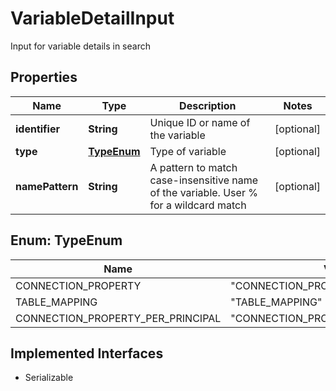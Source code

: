 

# VariableDetailInput

Input for variable details in search

## Properties

| Name | Type | Description | Notes |
|------------ | ------------- | ------------- | -------------|
|**identifier** | **String** | Unique ID or name of the variable |  [optional] |
|**type** | [**TypeEnum**](#TypeEnum) | Type of variable |  [optional] |
|**namePattern** | **String** | A pattern to match case-insensitive name of the variable. User % for a wildcard match |  [optional] |



## Enum: TypeEnum

| Name | Value |
|---- | -----|
| CONNECTION_PROPERTY | &quot;CONNECTION_PROPERTY&quot; |
| TABLE_MAPPING | &quot;TABLE_MAPPING&quot; |
| CONNECTION_PROPERTY_PER_PRINCIPAL | &quot;CONNECTION_PROPERTY_PER_PRINCIPAL&quot; |


## Implemented Interfaces

* Serializable


